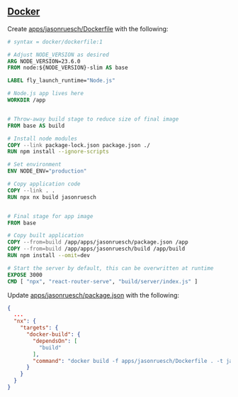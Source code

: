## [Docker](https://www.docker.com/)

Create [apps/jasonruesch/Dockerfile](../apps/jasonruesch/Dockerfile) with the following:

```dockerfile
# syntax = docker/dockerfile:1

# Adjust NODE_VERSION as desired
ARG NODE_VERSION=23.6.0
FROM node:${NODE_VERSION}-slim AS base

LABEL fly_launch_runtime="Node.js"

# Node.js app lives here
WORKDIR /app


# Throw-away build stage to reduce size of final image
FROM base AS build

# Install node modules
COPY --link package-lock.json package.json ./
RUN npm install --ignore-scripts

# Set environment
ENV NODE_ENV="production"

# Copy application code
COPY --link . .
RUN npx nx build jasonruesch


# Final stage for app image
FROM base

# Copy built application
COPY --from=build /app/apps/jasonruesch/package.json /app
COPY --from=build /app/apps/jasonruesch/build /app/build
RUN npm install --omit=dev

# Start the server by default, this can be overwritten at runtime
EXPOSE 3000
CMD [ "npx", "react-router-serve", "build/server/index.js" ]
```

Update [apps/jasonruesch/package.json](../apps/jasonruesch/package.json) with the following:

```json
{
  ...
  "nx": {
    "targets": {
      "docker-build": {
        "dependsOn": [
          "build"
        ],
        "command": "docker build -f apps/jasonruesch/Dockerfile . -t jasonruesch"
      }
    }
  }
}
```

<!--
Create `docker-compose.yml` with the following:

```yaml
version: '3'

services:
  jasonruesch:
    image: jasonruesch:latest
    container_name: jasonruesch
    build:
      context: .
      dockerfile: ./apps/jasonruesch/Dockerfile
    ports:
      - '3000:3000'
    volumes:
      - .:/app
      - /app/node_modules
    environment:
      - CHOKIDAR_USEPOLLING=true # To fix an issue with HMR on Windows machines
```
-->
